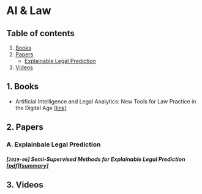 # AI & Law


## Table of contents
1. [Books](#books)
2. [Papers](#papers)
    - [Explainable Legal Prediction](#explainable)
3. [Videos](#videos)


## 1. Books <a name="books"></a>

- Artificial Intelligence and Legal Analytics: New Tools for Law Practice in the Digital Age [[link]](https://www.cambridge.org/core/books/artificial-intelligence-and-legal-analytics/E7D705EEF392501A1DB180645917E7E0)

## 2. Papers <a name="papers"></a>

### A. Explainbale Legal Prediction <a name="explainable"></a>

##### [`2019-06`] Semi-Supervised Methods for Explainable Legal Prediction [[pdf]](https://www.researchgate.net/publication/334643454_Semi-Supervised_Methods_for_Explainable_Legal_Prediction)[[summary]](./summaries/branting2019explainable.md)



## 3. Videos <a name="videos"></a>

